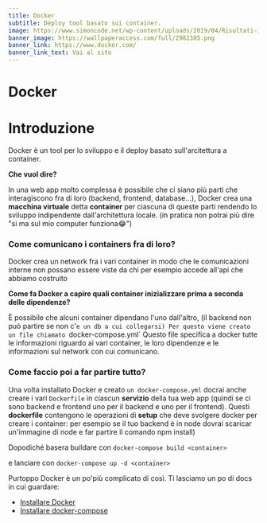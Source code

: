 ```yaml
---
title: Docker
subtitle: Deploy tool basato sui container.
image: https://www.simoncode.net/wp-content/uploads/2019/04/Risultati-immagini-per-docker.png
banner_image: https://wallpaperaccess.com/full/2982385.png
banner_link: https://www.docker.com/
banner_link_text: Vai al sito
---
```


# Docker

# Introduzione

Docker è un tool per lo sviluppo e il deploy basato sull'arcitettura a container.

**Che vuol dire?**

In una web app molto complessa è possibile che ci siano più parti che interagiscono fra di loro (backend, frontend, database...), Docker crea una **macchina virtuale** detta **container** per ciascuna di queste parti rendendo lo sviluppo indipendente dall'architettura locale. (in pratica non potrai più dire "si ma sul mio computer funziona😂") 

### **Come comunicano i containers fra di loro?**

Docker crea un network fra i vari container in modo che le comunicazioni interne non possano essere viste da chi per esempio accede all'api che abbiamo costruito

**Come fa Docker a capire quali container inizializzare prima a seconda delle dipendenze?**

È possibile che alcuni container dipendano l'uno dall'altro,  (il backend non può partire se non c'`e un db a cui collegarsi) Per questo viene creato un file chiamato `docker-compose.yml` Questo file specifica a docker tutte le informazioni riguardo ai vari container, le loro dipendenze e le informazioni sul network con cui comunicano.

### **Come faccio poi a far partire tutto?**

Una volta installato Docker e creato `un docker-compose.yml` docrai anche creare i vari `Dockerfile` in ciascun **servizio** della tua web app (quindi se ci sono backend e frontend uno per il backend e uno per il frontend). Questi **dockerfile** contengono le operazioni di **setup** che deve svolgere docker per creare i container: per esempio se il tuo backend è in node dovrai scaricar un'immagine di node e far partire il comando npm install)

Dopodiché basera buildare con `docker-compose build <container>`

e lanciare con `docker-compose up -d <container>`

Purtoppo Docker è un po'più complicato di così. Ti lasciamo un po di docs in cui guardare:

- [Installare Docker](https://docs.docker.com/docker-for-windows/install/)
- [Installare docker-compose](https://docs.docker.com/compose/install/)
